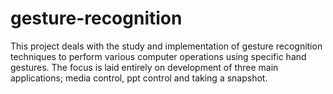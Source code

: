 # gesture-recognition
This project deals with the study and implementation of gesture recognition techniques to perform various computer operations using specific hand gestures. The focus is laid entirely on development of three main applications;
media control, 
ppt control and 
taking a snapshot.
